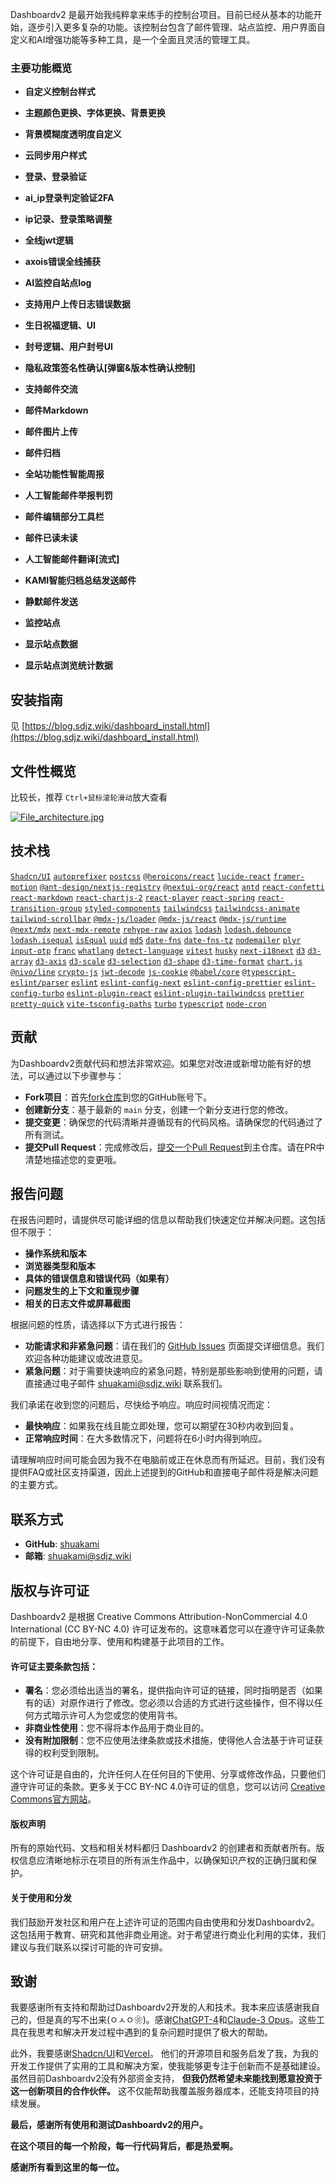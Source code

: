 Dashboardv2 是最开始我纯粹拿来练手的控制台项目。目前已经从基本的功能开始，逐步引入更多复杂的功能。该控制台包含了邮件管理、站点监控、用户界面自定义和AI增强功能等多种工具，是一个全面且灵活的管理工具。

### 主要功能概览

- **自定义控制台样式**
- **主题颜色更换、字体更换、背景更换**
- **背景模糊度透明度自定义**
- **云同步用户样式**

- **登录、登录验证**
- **ai_ip登录判定验证2FA**
- **ip记录、登录策略调整**
- **全线jwt逻辑**
- **axois错误全线捕获**

- **AI监控自站点log**
- **支持用户上传日志错误数据**
- **生日祝福逻辑、UI**
- **封号逻辑、用户封号UI**
- **隐私政策签名性确认[弹窗&版本性确认控制]**

- **支持邮件交流**
- **邮件Markdown**
- **邮件图片上传**
- **邮件归档**

- **全站功能性智能周报**

- **人工智能邮件举报判罚**
- **邮件编辑部分工具栏**
- **邮件已读未读**
- **人工智能邮件翻译[流式]**
- **KAMI智能归档总结发送邮件**
- **静默邮件发送**

- **监控站点**
- **显示站点数据**
- **显示站点浏览统计数据**

## 安装指南

 见 [https://blog.sdjz.wiki/dashboard_install.html](https://blog.sdjz.wiki/dashboard_install.html)

## 文件性概览

比较长，推荐 `Ctrl+鼠标滚轮滑动`放大查看

[![File_architecture.jpg](https://blog.sdjz.wiki/usr/uploads/2024/04/525286883.jpg)](https://blog.sdjz.wiki/usr/uploads/2024/04/525286883.jpg)

## 技术栈

 [`Shadcn/UI`](https://github.com/shadcn/ui)
 [`autoprefixer`](https://github.com/postcss/autoprefixer)
 [`postcss`](https://github.com/postcss/postcss)
 [`@heroicons/react`](https://github.com/tailwindlabs/heroicons)
 [`lucide-react`](https://github.com/lucide-icons/lucide)
 [`framer-motion`](https://github.com/framer/motion)
 [`@ant-design/nextjs-registry`](https://github.com/ant-design/ant-design)
 [`@nextui-org/react`](https://github.com/nextui-org/nextui)
 [`antd`](https://github.com/ant-design/ant-design)
 [`react-confetti`](https://github.com/daniel-lundin/react-confetti)
 [`react-markdown`](https://github.com/remarkjs/react-markdown)
 [`react-chartjs-2`](https://github.com/reactchartjs/react-chartjs-2)
 [`react-player`](https://github.com/CookPete/react-player)
 [`react-spring`](https://github.com/pmndrs/react-spring)
 [`react-transition-group`](https://github.com/reactjs/react-transition-group)
 [`styled-components`](https://github.com/styled-components/styled-components)
 [`tailwindcss`](https://github.com/tailwindlabs/tailwindcss)
 [`tailwindcss-animate`](https://github.com/mahdikhashan/tailwindcss-animate)
 [`tailwind-scrollbar`](https://github.com/akameco/tailwind-scrollbar-hide)
 [`@mdx-js/loader`](https://github.com/mdx-js/mdx)
 [`@mdx-js/react`](https://github.com/mdx-js/mdx)
 [`@mdx-js/runtime`](https://github.com/mdx-js/mdx)
 [`@next/mdx`](https://github.com/vercel/next.js/tree/canary/packages/next-mdx-remote)
 [`next-mdx-remote`](https://github.com/hashicorp/next-mdx-remote)
 [`rehype-raw`](https://github.com/rehypejs/rehype-raw)
 [`axios`](https://github.com/axios/axios)
 [`lodash`](https://github.com/lodash/lodash)
 [`lodash.debounce`](https://github.com/lodash/lodash)
 [`lodash.isequal`](https://github.com/lodash/lodash)
 [`isEqual`](https://github.com/lodash/lodash)
 [`uuid`](https://github.com/uuidjs/uuid)
 [`md5`](https://github.com/pvorb/node-md5)
 [`date-fns`](https://github.com/date-fns/date-fns)
 [`date-fns-tz`](https://github.com/marnusw/date-fns-tz)
 [`nodemailer`](https://github.com/nodemailer/nodemailer)
 [`plyr`](https://github.com/sampotts/plyr)
 [`input-otp`](https://github.com/suryaevan/input-otp)
 [`franc`](https://github.com/wooorm/franc)
 [`whatlang`](https://github.com/greyblake/whatlang-rs)
 [`detect-language`](https://github.com/dachev/node-detect-language)
 [`vitest`](https://github.com/vitest-dev/vitest)
 [`husky`](https://github.com/typicode/husky)
 [`next-i18next`](https://github.com/isaachinman/next-i18next)
 [`d3`](https://github.com/d3/d3)
 [`d3-array`](https://github.com/d3/d3-array)
 [`d3-axis`](https://github.com/d3/d3-axis)
 [`d3-scale`](https://github.com/d3/d3-scale)
 [`d3-selection`](https://github.com/d3/d3-selection)
 [`d3-shape`](https://github.com/d3/d3-shape)
 [`d3-time-format`](https://github.com/d3/d3-time-format)
 [`chart.js`](https://github.com/chartjs/Chart.js)
 [`@nivo/line`](https://github.com/plouc/nivo)
 [`crypto-js`](https://github.com/brix/crypto-js)
 [`jwt-decode`](https://github.com/auth0/jwt-decode)
 [`js-cookie`](https://github.com/js-cookie/js-cookie)
 [`@babel/core`](https://github.com/babel/babel)
 [`@typescript-eslint/parser`](https://github.com/typescript-eslint/typescript-eslint)
 [`eslint`](https://github.com/eslint/eslint)
 [`eslint-config-next`](https://github.com/vercel/next.js/tree/canary/packages/eslint-config-next)
 [`eslint-config-prettier`](https://github.com/prettier/eslint-config-prettier)
 [`eslint-config-turbo`](https://github.com/vercel/turbo)
 [`eslint-plugin-react`](https://github.com/yannickcr/eslint-plugin-react)
 [`eslint-plugin-tailwindcss`](https://github.com/tailwindlabs/eslint-plugin-tailwindcss)
 [`prettier`](https://github.com/prettier/prettier)
 [`pretty-quick`](https://github.com/azz/pretty-quick)
 [`vite-tsconfig-paths`](https://github.com/aleclarson/vite-tsconfig-paths)
 [`turbo`](https://github.com/vercel/turbo)
 [`typescript`](https://github.com/microsoft/TypeScript)
 [`node-cron`](https://github.com/kelektiv/node-cron)



## 贡献

为Dashboardv2贡献代码和想法非常欢迎。如果您对改进或新增功能有好的想法，可以通过以下步骤参与：

- **Fork项目**：首先[fork仓库](https://github.com/shuakami/Dashboardv2/fork)到您的GitHub账号下。
- **创建新分支**：基于最新的 `main` 分支，创建一个新分支进行您的修改。
- **提交变更**：确保您的代码清晰并遵循现有的代码风格。请确保您的代码通过了所有测试。
- **提交Pull Request**：完成修改后，[提交一个Pull Request](https://github.com/shuakami/Dashboardv2/compare)到主仓库。请在PR中清楚地描述您的变更哦。

## 报告问题

在报告问题时，请提供尽可能详细的信息以帮助我们快速定位并解决问题。这包括但不限于：

- **操作系统和版本**
- **浏览器类型和版本**
- **具体的错误信息和错误代码（如果有）**
- **问题发生的上下文和重现步骤**
- **相关的日志文件或屏幕截图**

根据问题的性质，请选择以下方式进行报告：

- **功能请求和非紧急问题**：请在我们的 [GitHub Issues](https://github.com/shuakami/Dashboardv2/issues) 页面提交详细信息。我们欢迎各种功能建议或改进意见。
- **紧急问题**：对于需要快速响应的紧急问题，特别是那些影响到使用的问题，请直接通过电子邮件 [shuakami@sdjz.wiki](mailto:shuakami@sdjz.wiki) 联系我们。

我们承诺在收到您的问题后，尽快给予响应。响应时间视情况而定：

- **最快响应**：如果我在线且能立即处理，您可以期望在30秒内收到回复。
- **正常响应时间**：在大多数情况下，问题将在6小时内得到响应。

请理解响应时间可能会因为我不在电脑前或正在休息而有所延迟。目前，我们没有提供FAQ或社区支持渠道，因此上述提到的GitHub和直接电子邮件将是解决问题的主要方式。

## 联系方式

- **GitHub**: [shuakami](https://github.com/shuakami)
- **邮箱**: [shuakami@sdjz.wiki](mailto:shuakami@sdjz.wiki)

## 版权与许可证

Dashboardv2 是根据 Creative Commons Attribution-NonCommercial 4.0 International (CC BY-NC 4.0) 许可证发布的。这意味着您可以在遵守许可证条款的前提下，自由地分享、使用和构建基于此项目的工作。

#### 许可证主要条款包括：

- **署名**：您必须给出适当的署名，提供指向许可证的链接，同时指明是否（如果有的话）对原作进行了修改。您必须以合适的方式进行这些操作，但不得以任何方式暗示许可人为您或您的使用背书。
- **非商业性使用**：您不得将本作品用于商业目的。
- **没有附加限制**：您不应使用法律条款或技术措施，使得他人合法基于许可证获得的权利受到限制。

这个许可证是自由的，允许任何人在任何目的下使用、分享或修改作品，只要他们遵守许可证的条款。更多关于CC BY-NC 4.0许可证的信息，您可以访问 [Creative Commons官方网站](https://creativecommons.org/licenses/by-nc/4.0/)。

#### 版权声明

所有的原始代码、文档和相关材料都归 Dashboardv2 的创建者和贡献者所有。版权信息应清晰地标示在项目的所有派生作品中，以确保知识产权的正确归属和保护。

#### 关于使用和分发

我们鼓励开发社区和用户在上述许可证的范围内自由使用和分发Dashboardv2。这包括用于教育、研究和其他非商业用途。对于希望进行商业化利用的实体，我们建议与我们联系以探讨可能的许可安排。

## 致谢

我要感谢所有支持和帮助过Dashboardv2开发的人和技术。我本来应该感谢我自己的，但是真的写不出来(ㅇㅅㅇ❀)。感谢[ChatGPT-4](https://openai.com/products/chat-gpt/)和[Claude-3 Opus](https://www.anthropic.com/index/claude-3-opus)。这些工具在我思考和解决开发过程中遇到的复杂问题时提供了极大的帮助。

此外，我要感谢[Shadcn/UI](https://github.com/shadcn/ui)和[Vercel](https://vercel.com/)。
他们的开源项目和服务启发了我，为我的开发工作提供了实用的工具和解决方案，使我能够更专注于创新而不是基础建设。
虽然目前Dashboardv2没有外部资金支持， **但我仍然希望未来能找到愿意投资于这一创新项目的合作伙伴。** 这不仅能帮助我覆盖服务器成本，还能支持项目的持续发展。

**最后，感谢所有使用和测试Dashboardv2的用户。**

**在这个项目的每一个阶段，每一行代码背后，都是热爱啊。**

**感谢所有看到这里的每一位。**
